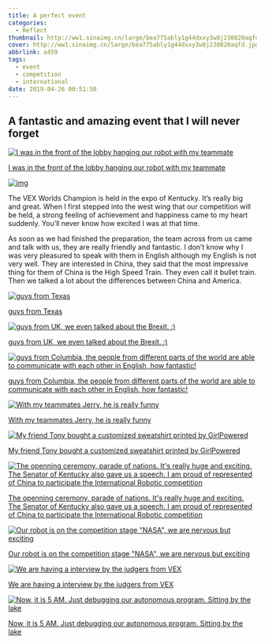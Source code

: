 ```yaml
---
title: A perfect event
categories:
  - Reflect
thumbnail: http://ww1.sinaimg.cn/large/bea775ably1g44dxxy3w8j230820aqfd.jpg
cover: http://ww1.sinaimg.cn/large/bea775ably1g44dxxy3w8j230820aqfd.jpg
abbrlink: a459
tags:
  - event
  - competition
  - international
date: 2019-04-26 00:51:50
---
```


## A fantastic and amazing event that I will never forget

[![I was in the front of the lobby hanging our robot with my teammate](https://i.imgur.com/Hyossc7.jpg)](https://i.imgur.com/Hyossc7.jpg)

[I was in the front of the lobby hanging our robot with my teammate](https://i.imgur.com/Hyossc7.jpg)



[![img](https://i.imgur.com/x1dHAJR.jpg)](https://i.imgur.com/x1dHAJR.jpg)

The VEX Worlds Champion is held in the expo of Kentucky. It’s really big and great. When I first stepped into the west wing that our competition will be held, a strong feeling of achievement and happiness came to my heart suddenly. You’ll never know how excited I was at that time.



As soon as we had finished the preparation, the team across from us came and talk with us, they are really friendly and fantastic. I don’t know why I was very pleasured to speak with them in English although my English is not very well. They are interested in China, they said that the most impressive thing for them of China is the High Speed Train. They even call it bullet train. Then we talked a lot about the differences between China and America.

[![guys from Texas](https://i.imgur.com/qULFaZc.jpg)](https://i.imgur.com/qULFaZc.jpg)

[guys from Texas](https://i.imgur.com/qULFaZc.jpg)



[![guys from UK, we even talked about the Brexit. :)](https://i.imgur.com/0S01txi.jpg)](https://i.imgur.com/0S01txi.jpg)

[guys from UK, we even talked about the Brexit. :)](https://i.imgur.com/0S01txi.jpg)



[![guys from Columbia, the people from different parts of the world are able to communicate with each other in English, how fantastic!](https://i.imgur.com/qVUQbp0.jpg)](https://i.imgur.com/qVUQbp0.jpg)

[guys from Columbia, the people from different parts of the world are able to communicate with each other in English, how fantastic!](https://i.imgur.com/qVUQbp0.jpg)



[![With my teammates Jerry, he is really funny](https://i.imgur.com/jZMA4sN.jpg)](https://i.imgur.com/jZMA4sN.jpg)

[With my teammates Jerry, he is really funny](https://i.imgur.com/jZMA4sN.jpg)



[![My friend Tony bought a customized sweatshirt printed by GirlPowered](https://i.imgur.com/JqKtKvo.jpg)](https://i.imgur.com/JqKtKvo.jpg)

[My friend Tony bought a customized sweatshirt printed by GirlPowered](https://i.imgur.com/JqKtKvo.jpg)



[![The openning ceremony, parade of nations. It's really huge and exciting. The Senator of Kentucky also gave us a speech. I am proud of represented of China to participate the International Robotic competition](https://i.imgur.com/znHreRk.jpg)](https://i.imgur.com/znHreRk.jpg)

[The openning ceremony, parade of nations. It's really huge and exciting. The Senator of Kentucky also gave us a speech. I am proud of represented of China to participate the International Robotic competition](https://i.imgur.com/znHreRk.jpg)



[![Our robot is on the competition stage "NASA", we are nervous but exciting](https://i.imgur.com/JmYot9t.jpg)](https://i.imgur.com/JmYot9t.jpg)

[Our robot is on the competition stage "NASA", we are nervous but exciting](https://i.imgur.com/JmYot9t.jpg)



[![We are having a interview by the judgers from VEX](https://i.imgur.com/2FJNKPX.jpg)](https://i.imgur.com/2FJNKPX.jpg)

[We are having a interview by the judgers from VEX](https://i.imgur.com/2FJNKPX.jpg)



[![Now, it is 5 AM. Just debugging our autonomous program. Sitting by the lake](https://i.imgur.com/UA4f1AZ.jpg)](https://i.imgur.com/UA4f1AZ.jpg)

[Now, it is 5 AM. Just debugging our autonomous program. Sitting by the lake](https://i.imgur.com/UA4f1AZ.jpg)